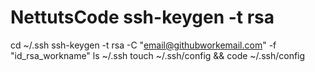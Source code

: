 # NettutsCode  ssh-keygen -t rsa
cd ~/.ssh
ssh-keygen -t rsa -C "email@githubworkemail.com" -f "id_rsa_workname"
ls ~/.ssh
touch ~/.ssh/config && code ~/.ssh/config
